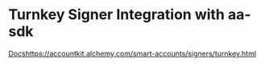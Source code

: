 # Turnkey Signer Integration with aa-sdk

[Docs](https://accountkit.alchemy.com/smart-accounts/signers/turnkey.html)https://accountkit.alchemy.com/smart-accounts/signers/turnkey.html
